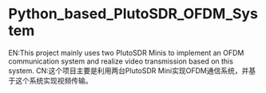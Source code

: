 # Python_based_PlutoSDR_OFDM_System
EN:This project mainly uses two PlutoSDR Minis to implement an OFDM communication system and realize video transmission based on this system.
CN:这个项目主要是利用两台PlutoSDR Mini实现OFDM通信系统，并基于这个系统实现视频传输。
